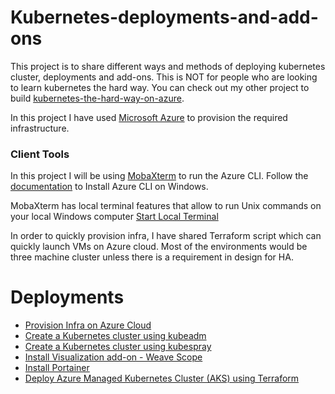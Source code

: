 # Kubernetes-deployments-and-add-ons

This project is to share different ways and methods of deploying kubernetes cluster, deployments and add-ons. This is NOT for people who are looking to learn kubernetes the hard way. You can check out my other project to build [kubernetes-the-hard-way-on-azure](https://github.com/vyasanand/kubernetes-the-hard-way-on-azure).

In this project I have used [Microsoft Azure](https://azure.microsoft.com) to provision the required infrastructure.

### Client Tools

In this project I will be using [MobaXterm](https://mobaxterm.mobatek.net/) to run the Azure CLI. Follow the [documentation](https://docs.microsoft.com/en-us/cli/azure/install-azure-cli-windows?view=azure-cli-latest&tabs=azure-cli) to Install Azure CLI on Windows.

MobaXterm has local terminal features that allow to run Unix commands on your local Windows computer [Start Local Terminal](https://mobaxterm.mobatek.net/documentation.html#2_2)

In order to quickly provision infra, I have shared Terraform script which can quickly launch VMs on Azure cloud. Most of the environments would be three machine cluster unless there is a requirement in design for HA.

# Deployments

* [Provision Infra on Azure Cloud](docs/01-ProvisionInfra.md)
* [Create a Kubernetes cluster using kubeadm](docs/02-Kubeadm.md)
* [Create a Kubernetes cluster using kubespray](docs/03-Kubespray.md)
* [Install Visualization add-on - Weave Scope](docs/07-Install-Weave-Scope.md)
* [Install Portainer](docs/08-Portainer.md)
* [Deploy Azure Managed Kubernetes Cluster (AKS) using Terraform](docs/09-AKS.md)
